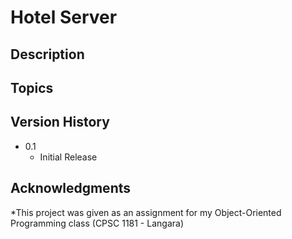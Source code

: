 # Hotel Server



## Description

 

## Topics 


## Version History
* 0.1
    * Initial Release
 
## Acknowledgments

*This project was given as an assignment for my Object-Oriented Programming class (CPSC 1181 - Langara)
